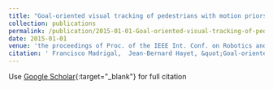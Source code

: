 ```yaml
---
title: "Goal-oriented visual tracking of pedestrians with motion priors in semi-crowded scenes"
collection: publications
permalink: /publication/2015-01-01-Goal-oriented-visual-tracking-of-pedestrians-with-motion-priors-in-semi-crowded-scenes
date: 2015-01-01
venue: 'the proceedings of Proc. of the IEEE Int. Conf. on Robotics and Automation (ICRA)'
citation: ' Francisco Madrigal,  Jean-Bernard Hayet, &quot;Goal-oriented visual tracking of pedestrians with motion priors in semi-crowded scenes.&quot; the proceedings of Proc. of the IEEE Int. Conf. on Robotics and Automation (ICRA), 2015.'
---
```

Use [Google Scholar](https://scholar.google.com/scholar?q=Goal+oriented+visual+tracking+of+pedestrians+with+motion+priors+in+semi+crowded+scenes){:target="_blank"} for full citation